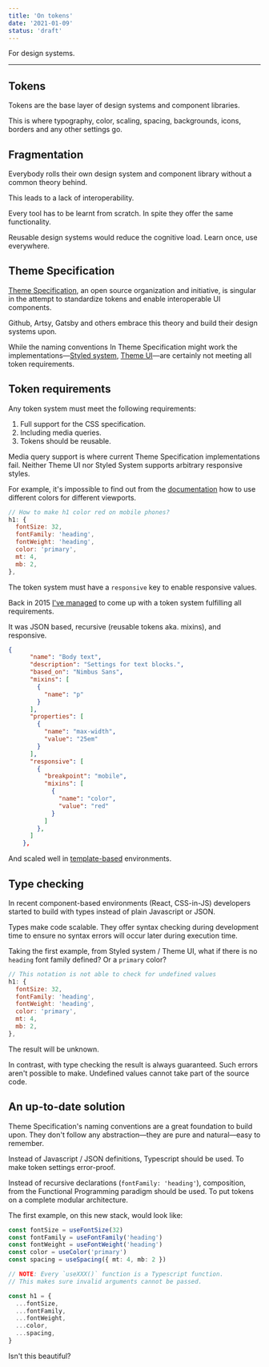 ```yaml
---
title: 'On tokens'
date: '2021-01-09'
status: 'draft'
---
```


For design systems.

<!--more-->

---

## Tokens

Tokens are the base layer of design systems and component libraries.

This is where typography, color, scaling, spacing, backgrounds, icons, borders and any other settings go.

## Fragmentation

Everybody rolls their own design system and component library without a common theory behind.

This leads to a lack of interoperability.

Every tool has to be learnt from scratch. In spite they offer the same functionality.

Reusable design systems would reduce the cognitive load. Learn once, use everywhere.

## Theme Specification

[Theme Specification](https://system-ui.com/), an open source organization and initiative, is singular in the attempt to standardize tokens and enable interoperable UI components.

Github, Artsy, Gatsby and others embrace this theory and build their design systems upon.

While the naming conventions In Theme Specification might work the implementations&mdash;[Styled system](https://styled-system.com/), [Theme UI](https://theme-ui.com/)&mdash;are certainly not meeting all token requirements.

## Token requirements

Any token system must meet the following requirements:

1. Full support for the CSS specification.
2. Including media queries.
3. Tokens should be reusable.

Media query support is where current Theme Specification implementations fail. Neither Theme UI nor Styled System supports arbitrary responsive styles.

For example, it's impossible to find out from the [documentation](https://theme-ui.com/theming/#styles) how to use different colors for different viewports.

```js
// How to make h1 color red on mobile phones?
h1: {
  fontSize: 32,
  fontFamily: 'heading',
  fontWeight: 'heading',
  color: 'primary',
  mt: 4,
  mb: 2,
},
```

The token system must have a `responsive` key to enable responsive values.

Back in 2015 [I've managed](https://github.com/metamn/gust/blob/master/code/framework/design/typography/text-style/text-style.json) to come up with a token system fulfilling all requirements.

It was JSON based, recursive (reusable tokens aka. mixins), and responsive.

```json
{
      "name": "Body text",
      "description": "Settings for text blocks.",
      "based_on": "Nimbus Sans",
	  "mixins": [
        {
          "name": "p"
        }
      ],
      "properties": [
        {
          "name": "max-width",
          "value": "25em"
        }
      ],
      "responsive": [
        {
          "breakpoint": "mobile",
          "mixins": [
            {
              "name": "color",
              "value": "red"
            }
          ]
        },
      ]
    },
```

And scaled well in [template-based](http://metamn.io/react/a-little-css-history) environments.

## Type checking

In recent component-based environments (React, CSS-in-JS) developers started to build with types instead of plain Javascript or JSON.

Types make code scalable. They offer syntax checking during development time to ensure no syntax errors will occur later during execution time.

Taking the first example, from Styled system / Theme UI, what if there is no `heading` font family defined? Or a `primary` color?

```js
// This notation is not able to check for undefined values
h1: {
  fontSize: 32,
  fontFamily: 'heading',
  fontWeight: 'heading',
  color: 'primary',
  mt: 4,
  mb: 2,
},
```

The result will be unknown.

In contrast, with type checking the result is always guaranteed. Such errors aren't possible to make. Undefined values cannot take part of the source code.

## An up-to-date solution

Theme Specification's naming conventions are a great foundation to build upon. They don't follow any abstraction&mdash;they are pure and natural&mdash;easy to remember.

Instead of Javascript / JSON definitions, Typescript should be used. To make token settings error-proof.

Instead of recursive declarations (`fontFamily: 'heading'`), composition, from the Functional Programming paradigm should be used. To put tokens on a complete modular architecture.

The first example, on this new stack, would look like:

```ts
const fontSize = useFontSize(32)
const fontFamily = useFontFamily('heading')
const fontWeight = useFontWeight('heading')
const color = useColor('primary')
const spacing = useSpacing({ mt: 4, mb: 2 })

// NOTE: Every `useXXX()` function is a Typescript function.
// This makes sure invalid arguments cannot be passed.

const h1 = {
  ...fontSize,
  ...fontFamily,
  ...fontWeight,
  ...color,
  ...spacing,
}
```

Isn't this beautiful?
